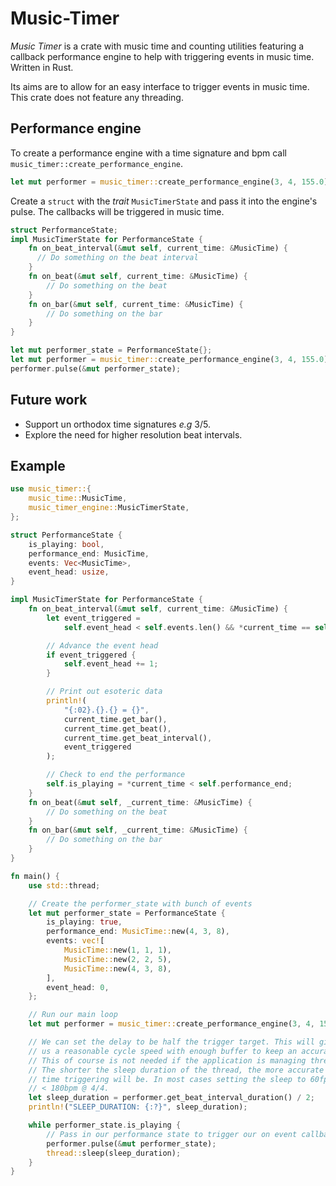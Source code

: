 # Music-Timer

_Music Timer_ is a crate with music time and counting utilities featuring a callback performance engine to help with triggering events in music time. Written in Rust.

Its aims are to allow for an easy interface to trigger events in music time. This crate does not feature any threading. 

## Performance engine

To create a performance engine with a time signature and bpm call `music_timer::create_performance_engine`.

```rust
let mut performer = music_timer::create_performance_engine(3, 4, 155.0);
```

Create a `struct` with the _trait_ `MusicTimerState` and pass it into the engine's pulse. The callbacks will be triggered in music time.

```rust
struct PerformanceState;
impl MusicTimerState for PerformanceState {
    fn on_beat_interval(&mut self, current_time: &MusicTime) {
      // Do something on the beat interval
    }
    fn on_beat(&mut self, current_time: &MusicTime) {
        // Do something on the beat
    }
    fn on_bar(&mut self, current_time: &MusicTime) {
        // Do something on the bar
    }
}

let mut performer_state = PerformanceState{};
let mut performer = music_timer::create_performance_engine(3, 4, 155.0);
performer.pulse(&mut performer_state);
```

## Future work

- Support un orthodox time signatures _e.g_ 3/5.
- Explore the need for higher resolution beat intervals.

## Example

```rust
use music_timer::{
    music_time::MusicTime,
    music_timer_engine::MusicTimerState,
};

struct PerformanceState {
    is_playing: bool,
    performance_end: MusicTime,
    events: Vec<MusicTime>,
    event_head: usize,
}

impl MusicTimerState for PerformanceState {
    fn on_beat_interval(&mut self, current_time: &MusicTime) {
        let event_triggered =
            self.event_head < self.events.len() && *current_time == self.events[self.event_head];

        // Advance the event head
        if event_triggered {
            self.event_head += 1;
        }

        // Print out esoteric data
        println!(
            "{:02}.{}.{} = {}",
            current_time.get_bar(),
            current_time.get_beat(),
            current_time.get_beat_interval(),
            event_triggered
        );

        // Check to end the performance
        self.is_playing = *current_time < self.performance_end;
    }
    fn on_beat(&mut self, _current_time: &MusicTime) {
        // Do something on the beat
    }
    fn on_bar(&mut self, _current_time: &MusicTime) {
        // Do something on the bar
    }
}

fn main() {
    use std::thread;

    // Create the performer_state with bunch of events
    let mut performer_state = PerformanceState {
        is_playing: true,
        performance_end: MusicTime::new(4, 3, 8),
        events: vec![
            MusicTime::new(1, 1, 1),
            MusicTime::new(2, 2, 5),
            MusicTime::new(4, 3, 8),
        ],
        event_head: 0,
    };

    // Run our main loop
    let mut performer = music_timer::create_performance_engine(3, 4, 155.0);

    // We can set the delay to be half the trigger target. This will give
    // us a reasonable cycle speed with enough buffer to keep an accurate time.
    // This of course is not needed if the application is managing thread sleeping.
    // The shorter the sleep duration of the thread, the more accurate the
    // time triggering will be. In most cases setting the sleep to 60fps is recommended for
    // < 180bpm @ 4/4.
    let sleep_duration = performer.get_beat_interval_duration() / 2;
    println!("SLEEP_DURATION: {:?}", sleep_duration);

    while performer_state.is_playing {
        // Pass in our performance state to trigger our on event callback functions
        performer.pulse(&mut performer_state);
        thread::sleep(sleep_duration);
    }
}
```


 